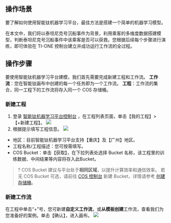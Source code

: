 ## 操作场景
要了解如何使用智能钛机器学习平台，最佳方法是搭建一个简单的机器学习模型。

在本文中，我们将以泰坦尼克号沉船事件为背景，利用乘客的多维度数据搭建模型，判断泰坦尼克号沉船事件中该乘客是否可以获救。您根据后续每个步骤进行演练，即可体验在 TI-ONE 控制台建立并成功运行工作流的全过程。

## 操作步骤
要使用智能钛机器学习平台建模，我们首先需要完成新建工程和工作流。
**工作流**：您在智能钛画布中创建的每一个任务即为一个工作流。
**工程**：工作流的集合，同一工程下的工作流将存入同一个 COS 存储桶。

### 新建工程
1. 登录 [智能钛机器学习平台控制台](https://tio.cloud.tencent.com) ，在工程列表页面，单击【我的工程】>【+新建工程】。
![](https://main.qcloudimg.com/raw/bbd8727d96855f8db215be0e474c6814.png)
2. 根据提示填写工程信息。
![](https://main.qcloudimg.com/raw/c1555be40cf7d016ef8bda583cb056fd.png)


- 地区：目前智能钛机器学习平台支持【重庆】及【广州】地区。
- 工程名称/工程描述：您可按需填写。
- COS Bucket：单击【获取】，在下拉列表处选择 Bucket 名称，该工程里的训练数据、中间结果等内容将存入此Bucket。

>? COS Bucket 建议与平台处于**相同区域**，以提升计算效率和通信效率。
若无 COS Bucket 可选，请前往 [COS 控制台](https://console.cloud.tencent.com/cos) 新建 Bucket，详情请参考 [创建存储桶](https://cloud.tencent.com/document/product/436/13309)。

### 新建工作流
在工程中单击“+”号，您可新建**自定义工作流**，或**从模板创建**工作流，查看我们为您准备好的案例。单击【确认】，进入画布。
![](https://main.qcloudimg.com/raw/7e7097daae39c85ca500d1f076276364.png)








